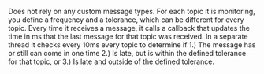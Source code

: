Does not rely on any custom message types. For each topic it is monitoring, you define a frequency and a tolerance, which can be different for every topic. Every time it receives a message, it calls a callback that updates the time in ms that the last message for that topic was received. In a separate thread it checks every 10ms every topic to determine if 1.) The message has or still can come in one time 2.) Is late, but is within the defined tolerance for that topic, or 3.) Is late and outside of the defined tolerance.

